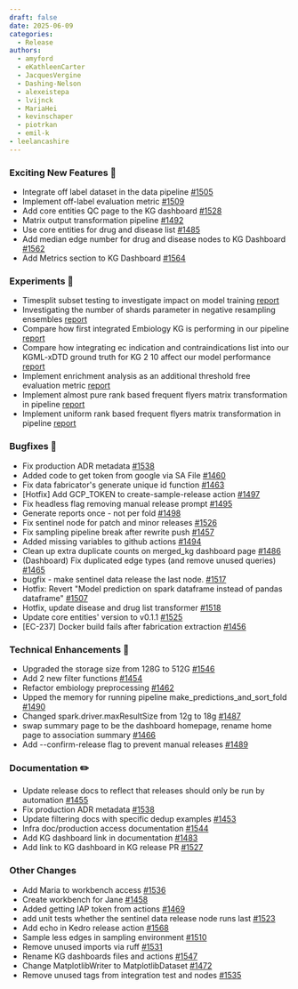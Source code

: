 ```yaml
---
draft: false
date: 2025-06-09
categories:
  - Release
authors:
  - amyford
  - eKathleenCarter
  - JacquesVergine
  - Dashing-Nelson
  - alexeistepa
  - lvijnck
  - MariaHei
  - kevinschaper
  - piotrkan
  - emil-k
- leelancashire
---
```


### Exciting New Features 🎉
- Integrate off label dataset in the data pipeline [#1505](https://github.com/everycure-org/matrix/pull/1505)
- Implement off-label evaluation metric [#1509](https://github.com/everycure-org/matrix/pull/1509)
- Add core entities QC page to the KG dashboard [#1528](https://github.com/everycure-org/matrix/pull/1528) 
- Matrix output transformation pipeline [#1492](https://github.com/everycure-org/matrix/pull/1492)
- Use core entities for drug and disease list [#1485](https://github.com/everycure-org/matrix/pull/1485)
- Add median edge number for drug and disease nodes to KG Dashboard [#1562](https://github.com/everycure-org/matrix/pull/1562)
- Add Metrics section to KG Dashboard [#1564](https://github.com/everycure-org/matrix/pull/1564)
### Experiments 🧪
- Timesplit subset testing to investigate impact on model training [report](https://github.com/everycure-org/lab-notebooks/blob/malanjary/timesplit/malanjary-timesplit/5_experimental_evaluation_suite_v0_1/TimesplitReport_April2024.ipynb)
- Investigating the number of shards parameter in negative resampling ensembles [report](https://github.com/everycure-org/lab-notebooks/blob/main/alexei/9_pipeline_experiments_2025/3_n_shards/report/n_shards.md)
- Compare how first integrated Embiology KG is performing in our pipeline [report](https://github.com/everycure-org/lab-notebooks/blob/main/embiology/reports/may_report_embiology_exp1.ipynb)
- Compare how integrating ec indication and contraindications list into our KGML-xDTD ground truth for KG 2 10 affect our model performance [report](https://github.com/everycure-org/lab-notebooks/blob/main/gt_experiments_march2025/hybrid_ground_truth_report.ipynb)
- Implement enrichment analysis as an additional threshold free evaluation metric [report](https://github.com/everycure-org/lab-notebooks/blob/7a54cbf43dc01b927e383cd81708b6ee9f2fa6da/lee/enrichment/rtx-2.10.0-enrichment.ipynb)
- Implement almost pure rank based frequent flyers matrix transformation in pipeline [report](https://github.com/everycure-org/lab-notebooks/blob/main/amy/frequent_flyers_evaluation.ipynb)
- Implement uniform rank based frequent flyers matrix transformation in pipeline [report](https://github.com/everycure-org/lab-notebooks/blob/main/amy/frequent_flyers_evaluation.ipynb)
### Bugfixes 🐛
- Fix production ADR metadata [#1538](https://github.com/everycure-org/matrix/pull/1538)
- Added code to get token from google via SA File [#1460](https://github.com/everycure-org/matrix/pull/1460)
- Fix data fabricator's generate unique id function [#1463](https://github.com/everycure-org/matrix/pull/1463)
- [Hotfix] Add GCP_TOKEN to create-sample-release action [#1497](https://github.com/everycure-org/matrix/pull/1497)
- Fix headless flag removing manual release prompt [#1495](https://github.com/everycure-org/matrix/pull/1495)
- Generate reports once - not per fold [#1498](https://github.com/everycure-org/matrix/pull/1498)
- Fix sentinel node for patch and minor releases [#1526](https://github.com/everycure-org/matrix/pull/1526)
- Fix sampling pipeline break after rewrite push [#1457](https://github.com/everycure-org/matrix/pull/1457)
- Added missing variables to github actions [#1494](https://github.com/everycure-org/matrix/pull/1494)
- Clean up extra duplicate counts on merged_kg dashboard page [#1486](https://github.com/everycure-org/matrix/pull/1486)
- (Dashboard) Fix duplicated edge types (and remove unused queries) [#1465](https://github.com/everycure-org/matrix/pull/1465)
- bugfix - make sentinel data release the last node. [#1517](https://github.com/everycure-org/matrix/pull/1517)
- Hotfix: Revert "Model prediction on spark dataframe instead of pandas dataframe" [#1507](https://github.com/everycure-org/matrix/pull/1507)
- Hotfix, update disease and drug list transformer [#1518](https://github.com/everycure-org/matrix/pull/1518)
- Update core entities' version to v0.1.1 [#1525](https://github.com/everycure-org/matrix/pull/1525)
- [EC-237] Docker build fails after fabrication extraction [#1456](https://github.com/everycure-org/matrix/pull/1456)
### Technical Enhancements 🧰
- Upgraded the storage size from 128G to 512G [#1546](https://github.com/everycure-org/matrix/pull/1546)
- Add 2 new filter functions [#1454](https://github.com/everycure-org/matrix/pull/1454)
- Refactor embiology preprocessing [#1462](https://github.com/everycure-org/matrix/pull/1462)
- Upped the memory for running pipeline make_predictions_and_sort_fold [#1490](https://github.com/everycure-org/matrix/pull/1490)
- Changed spark.driver.maxResultSize from 12g to 18g [#1487](https://github.com/everycure-org/matrix/pull/1487)
- swap summary page to be the dashboard homepage, rename home page to association summary [#1466](https://github.com/everycure-org/matrix/pull/1466)
- Add --confirm-release flag to prevent manual releases [#1489](https://github.com/everycure-org/matrix/pull/1489)
### Documentation ✏️
- Update release docs to reflect that releases should only be run by automation [#1455](https://github.com/everycure-org/matrix/pull/1455)
- Fix production ADR metadata [#1538](https://github.com/everycure-org/matrix/pull/1538)
- Update filtering docs with specific dedup examples [#1453](https://github.com/everycure-org/matrix/pull/1453)
- Infra doc/production access documentation [#1544](https://github.com/everycure-org/matrix/pull/1544)
- Add KG dashboard link in documentation [#1483](https://github.com/everycure-org/matrix/pull/1483)
- Add link to KG dashboard in KG release PR [#1527](https://github.com/everycure-org/matrix/pull/1527)

### Other Changes
- Add Maria to workbench access [#1536](https://github.com/everycure-org/matrix/pull/1536)
- Create workbench for Jane [#1458](https://github.com/everycure-org/matrix/pull/1458)
- Added getting IAP token from actions [#1469](https://github.com/everycure-org/matrix/pull/1469)
- add unit tests whether the sentinel data release node runs last [#1523](https://github.com/everycure-org/matrix/pull/1523)
- Add echo in Kedro release action  [#1568](https://github.com/everycure-org/matrix/pull/1568)
- Sample less edges in sampling environment [#1510](https://github.com/everycure-org/matrix/pull/1510)
- Remove unused imports via ruff [#1531](https://github.com/everycure-org/matrix/pull/1531)
- Rename KG dashboards files and actions [#1547](https://github.com/everycure-org/matrix/pull/1547)
- Change MatplotlibWriter to MatplotlibDataset [#1472](https://github.com/everycure-org/matrix/pull/1472)
- Remove unused tags from integration test and nodes [#1535](https://github.com/everycure-org/matrix/pull/1535)
